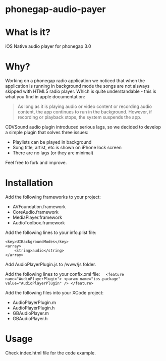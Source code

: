 phonegap-audio-payer
====================

What is it?
=======
iOS Native audio player for phonegap 3.0

Why?
====
Working on a phonegap radio application we noticed that when the application is running in background mode the songs are not alsways skipped with HTML5 radio player. 
Which is quite understandable - this is what you find in apple documentation: <blockquote>As long as it is playing audio or video content or recording audio content, the app continues to run in the background. However, if recording or playback stops, the system suspends the app.</blockquote>

CDVSound audio plugin introduced serious lags, so we decided to develop a simple plugin that solves three issues:
<ul>
<li>Playlists can be played in background</li>
<li>Song title, artist, etc is shown on iPhone lock screen</li>
<li>There are no lags (or they are minimal)</li>
</ul>

Feel free to fork and improve.

Installation
=============
Add the following frameworks to your project:
<ul>
<li>AVFoundation.framework</li>
<li>CoreAudio.framework</li>
<li>MediaPlayer.framework</li>
<li>AudioToolbox.framework</li>
</ul>

Add the following lines to your info.plist file:

	<key>UIBackgroundModes</key>
	<array>
		<string>audio</string>
	</array>

	
Add AudioPlayerPlugin.js to /www/js folder.
	
Add the following lines to your confix.xml file:
`  <feature name="AudioPlayerPlugin">
    <param name="ios-package" value="AudioPlayerPlugin" />
  </feature>`
  
Add the following files into your XCode project:

<ul>
<li>AudioPlayerPlugin.m</li>
<li>AudioPlayerPlugin.h</li>
<li>GBAudioPlayer.m</li>
<li>GBAudioPlayer.h</li>
</ul>

Usage
=====

Check index.html file for the code example.
